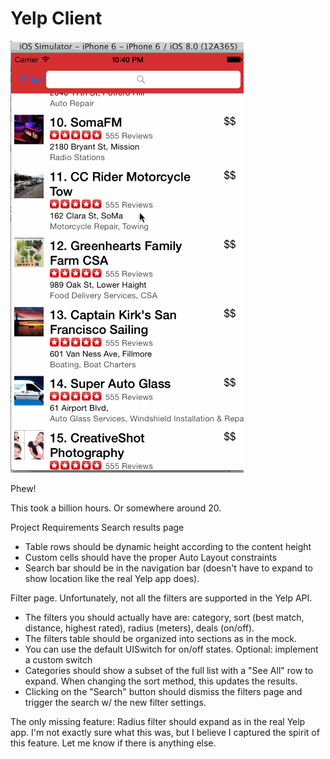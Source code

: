 Yelp Client
==============

![Alt text](./yelp.gif?raw=true "Optional Title")

Phew!

This took a billion hours.  Or somewhere around 20.

Project Requirements
Search results page
* Table rows should be dynamic height according to the content height
* Custom cells should have the proper Auto Layout constraints
* Search bar should be in the navigation bar (doesn't have to expand to show location like the real Yelp app does).

Filter page. Unfortunately, not all the filters are supported in the Yelp API.
* The filters you should actually have are: category, sort (best match, distance, highest rated), radius (meters), deals (on/off).
* The filters table should be organized into sections as in the mock.
* You can use the default UISwitch for on/off states. Optional: implement a custom switch
* Categories should show a subset of the full list with a "See All" row to expand.  When changing the sort method, this updates the results.
* Clicking on the "Search" button should dismiss the filters page and trigger the search w/ the new filter settings.

The only missing feature: Radius filter should expand as in the real Yelp app.  I'm not exactly sure what this was, but I believe I captured the spirit of this feature.  Let me know if there is anything else.
